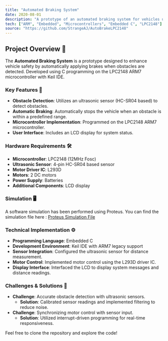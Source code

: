 ```yaml
---
title: "Automated Braking System"
date: 2020-08-01
description: "A prototype of an automated braking system for vehicles using an ARM-based microcontroller."
tech: ["ARM", "Embedded", "Microcontrollers", "Embedded C", "LPC2148"]
source: "https://github.com/StrangeAJ/AutoBrakeLPC2148"
---
```


## Project Overview 🚗

The **Automated Braking System** is a prototype designed to enhance vehicle safety by automatically applying brakes when obstacles are detected. Developed using C programming on the LPC2148 ARM7 microcontroller with Keil IDE.

### Key Features 🔑

- **Obstacle Detection**: Utilizes an ultrasonic sensor (HC-SR04 based) to detect obstacles.
- **Automatic Braking**: Automatically stops the vehicle when an obstacle is within a predefined range.
- **Microcontroller Implementation**: Programmed on the LPC2148 ARM7 microcontroller.
- **User Interface**: Includes an LCD display for system status.

### Hardware Requirements 🛠️

- **Microcontroller**: LPC2148 (12MHz Fosc)
- **Ultrasonic Sensor**: 4-pin HC-SR04 based sensor
- **Motor Driver IC**: L293D
- **Motors**: 2 DC motors
- **Power Supply**: Batteries
- **Additional Components**: LCD display

<!-- ### Pin Connections 🔌

| Microcontroller | Ultrasonic  | LCD   | L293D |
|-----------------|-------------|-------|-------|
| P0.9            | Echo        |       |       |
| P0.11           | Trigger     |       |       |
| P0.10           |             | RS    |       |
| P0.12           |             | RW    |       |
| P0.13           |             | EN    |       |
| P0.16 - P0.23   |             | D0-D7 |       |
| P1.16           |             |       | EN1   |
| P1.17           |             |       | EN2   |
*Refer to the Proteus simulation file for detailed connections.* -->

### Simulation 🖥️

A software simulation has been performed using Proteus. You can find the simulation file here : [Proteus Simulation File](https://github.com/StrangeAJ/AutoBrakeLPC2148/blob/main/Mini%20Project.pdsprj)

### Technical Implementation ⚙️

- **Programming Language**: Embedded C
- **Development Environment**: Keil IDE with ARM7 legacy support
- **Sensor Integration**: Configured the ultrasonic sensor for distance measurement.
- **Motor Control**: Implemented motor control using the L293D driver IC.
- **Display Interface**: Interfaced the LCD to display system messages and distance readings.

### Challenges & Solutions 🤝

- **Challenge**: Accurate obstacle detection with ultrasonic sensors.
  - **Solution**: Calibrated sensor readings and implemented filtering to reduce noise.
- **Challenge**: Synchronizing motor control with sensor input.
  - **Solution**: Utilized interrupt-driven programming for real-time responsiveness.

Feel free to clone the repository and explore the code!

